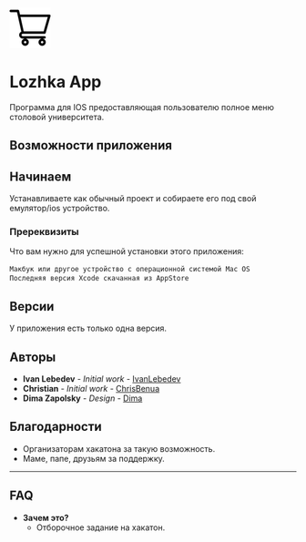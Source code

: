 <a href="https://github.com/ChrisBenua/LozhkaApp"><img src="https://raw.githubusercontent.com/ChrisBenua/LozhkaApp/master/LozhkaApp/Assets.xcassets/shopping-cart.imageset/shopping-cart%403x.png" title="Lozhka App" alt="Lozhka App"></a>
# Lozhka App

Программа для IOS предоставляющая пользователю полное меню столовой университета.

## Возможности приложения

## Начинаем

Устанавливаете как обычный проект и собираете его под свой емулятор/ios устройство.

### Пререквизиты

Что вам нужно для успешной установки этого приложения:

```
Макбук или другое устройство с операционной системой Mac OS
Последняя версия Xcode скачанная из AppStore
```

## Версии

У приложения есть только одна версия.

## Авторы

* **Ivan Lebedev** - *Initial work* - [IvanLebedev](https://github.com/gudleyd)
* **Christian** - *Initial work* - [ChrisBenua](https://github.com/ChrisBenua)
* **Dima Zapolsky** - *Design* - [Dima](https://github.com/DimaZapolsky)

## Благодарности

* Организаторам хакатона за такую возможность.
* Маме, папе, друзьям за поддержку.

---
## FAQ

- **Зачем это?**
    - Отборочное задание на хакатон.
